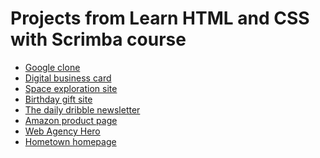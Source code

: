 # Projects from Learn HTML and CSS with Scrimba course

<ul>
  <li><a href="https://brilliant-brigadeiros-a9f5a9.netlify.app/" target="_blank">Google clone</a></li>
  <li><a href="https://661ebacc81320757713be9c0--tiny-tulumba-20da99.netlify.app/" target="_blank">Digital business card</a></li>
  <li><a href="https://startling-snickerdoodle-24465f.netlify.app/" target="_blank">Space exploration site</a></li>
  <li><a href="https://65fddb373840ca5561d9ae01--celadon-bunny-7d77d7.netlify.app/" target="_blank">Birthday gift site</a></li>
  <li><a href="https://incredible-caramel-702f2f.netlify.app/" target="_blank">The daily dribble newsletter</a></li>
  <li><a href="https://brilliant-puffpuff-e82ab2.netlify.app/" target="_blank">Amazon product page</a></li>
  <li><a href="https://661807728b9984328b0172b8--candid-panda-bbf266.netlify.app/" target="_blank">Web Agency Hero</a></li>
  <li><a href="https://6616cdf48e9d7c1fafb0a936--sprightly-hamster-9dea4a.netlify.app/" target="_blank">Hometown homepage</a></li>
</ul>
